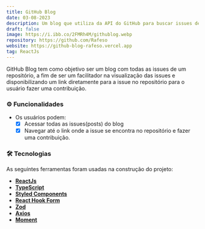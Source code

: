 ```yaml
---
title: GitHub Blog
date: 03-08-2023
description: Um blog que utiliza da API do GitHub para buscar issues de um repositório
draft: false
image: https://i.ibb.co/2FMRh4M/githublog.webp
repository: https://github.com/Rafeso
website: https://github-blog-rafeso.vercel.app
tag: ReactJs
---
```


GitHub Blog tem como objetivo ser um blog com todas as issues de um repositório, a fim de ser um facilitador na visualização das issues e disponibilizando um link diretamente para a issue no repositório para o usuário fazer uma contribuição.

### ⚙️ Funcionalidades

- Os usuários podem:
  - [x] Acessar todas as issues(posts) do blog
  - [x] Navegar até o link onde a issue se encontra no repositório e fazer uma contribuição.

### 🛠 Tecnologias

As seguintes ferramentas foram usadas na construção do projeto:

- **[ReactJs](https://pt-br.reactjs.org/)**
- **[TypeScript](https://www.typescriptlang.org/)**
- **[Styled Components](https://styled-components.com/)**
- **[React Hook Form](https://react-hook-form.com/)**
- **[Zod](https://github.com/colinhacks/zod)**
- **[Axios](https://axios-http.com/)**
- **[Moment](https://momentjs.com/)**
